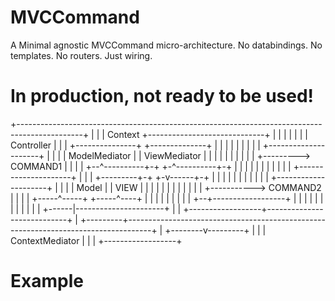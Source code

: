 MVCCommand
=========
A Minimal agnostic MVCCommand micro-architecture. No databindings. No templates. No routers. Just wiring.

In production, not ready to be used!
========


 +----------------------------------------------------------------------------------------------+
 |                                                                                              |
 |  Context                                                   +-----------------------------+   |
 |                                                            |                             |   |
 |                                                            |        Controller           |   |
 |                    +---------------+  +--------------+     |                             |   |
 |                    |               |  |              |     |   +---------------------+   |   |
 |                    | ModelMediator |  | ViewMediator |     |   |                     |   |   |
 |                    |               |  |              +--------->   COMMAND1          |   |   |
 |                    +--^----------+-+  +-^----------+-+     |   |                     |   |   |
 |                       |          |      |          |       |   +---------------------+   |   |
 |             +---------+-+      +-v------+-+        |       |                             |   |
 |             |           |      |          |        |       |   +---------------------+   |   |
 |             |  Model    |      |  VIEW    |        |       |   |                     |   |   |
 |             |           |      |          |        +----------->  COMMAND2           |   |   |
 |             +-----^-----+      +-----^----+                |   |                     |   |   |
 |                   |                  |                     |   +--+------------------+   |   |
 |                   |                  |                     |      |                      |   |
 |                   |                  |                     +------|----------------------+   |
 |                   +------------------+----------------------------+                          |
 +---------+------------------------------------------------------------------------------------+
           |
  +--------v---------+
  |                  |
  | ContextMediator  |
  |                  |
  +------------------+


Example
=======
